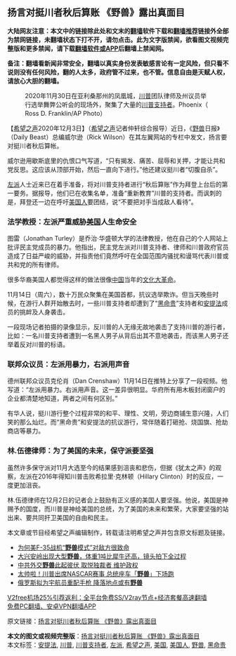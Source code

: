  <h2>扬言对挺川者秋后算账 《野兽》露出真面目</h2> <p class="notice"><b>大陆网友注意：本文中的链接除此处和文末的<a href="https://github.com/bannedbook/fanqiang" >翻墙</a>软件下载和<a href="https://github.com/killgcd/justmysocks/blob/master/README.md">翻墙推荐</a>链接外全部为禁网链接，未翻墙状态下打不开，请勿点击。此为文字版禁闻，欲看图文视频完整版和更多禁闻，请下载<a href="https://github.com/bannedbook/fanqiang">翻墙软件或APP</a>后翻墙上禁闻网。</p><p>备注：翻墙看新闻非常安全，翻墙以真实身份发表敏感言论有一定风险，但只看不说则没有任何风险，翻的人太多，政府管不过来，也不管。信息自由是天赋人权，请放心大胆的翻墙。</b></p>  <div class="entry"> <figure><figcaption>2020年11月30日在亚利桑那州的凤凰城，<a href="https://www.bannedbook.org/bnews/tag/%e5%b7%9d%e6%99%ae/" class="st_tag internal_tag" rel="tag" title="标签 川普 下的日志">川普</a>团队律师及州议员举行选举舞弊公听会的现场外，聚集了大量的<a href="https://www.bannedbook.org/bnews/tag/%E5%B7%9D%E6%99%AE%E6%94%AF%E6%8C%81%E8%80%85/" class="st_tag internal_tag" rel="tag" title="标签 川普支持者 下的日志">川普支持者</a>。Phoenix（ Ross D. Franklin/AP Photo）</figcaption></figure> <p>【<span class='wp_keywordlink_affiliate'><a href="https://www.soundofhope.org" title="希望之声" target="_blank">希望之声</a></span>2020年12月3日】（<a href="https://www.bannedbook.org/bnews/tag/%e5%b8%8c%e6%9c%9b%e4%b9%8b%e5%a3%b0/" class="st_tag internal_tag" rel="tag" title="标签 希望之声 下的日志">希望之声</a>记者仲轩综合报导）近日，《<a href="https://www.bannedbook.org/bnews/tag/%E9%87%8E%E5%85%BD/" class="st_tag internal_tag" rel="tag" title="标签 野兽 下的日志">野兽</a>日报》（Daily Beast）总编威尔逊（Rick Wilson）在其左翼网站的专栏中发文，扬言要对挺川者秋后算帐。</p> <p>威尔逊用歇斯底里的仇恨口气写道，“只有揭发、痛苦、屈辱和关押，才能让共和党反思。这应该从顶部开始，然后一直向下进行。”他还建议挺川者“切腹自杀”。</p> <p><a href="https://www.bannedbook.org/bnews/tag/%e5%b7%a6%e6%b4%be/" class="st_tag internal_tag" rel="tag" title="标签 左派 下的日志">左派</a>人士近来已在着手准备，将对川普支持者进行“秋后算账”作为拜登上台后的第一要务。据报导，他们已在收集名单，准备“重新教育”川普的支持者。而讽刺的是，拜登还一边在呼吁<a href="https://www.bannedbook.org/bnews/tag/%E7%BE%8E%E5%9B%BD%E4%BA%BA/" class="st_tag internal_tag" rel="tag" title="标签 美国人 下的日志">美国人</a>要团结，说“不要把对手当成敌人看待”。</p>  <h3>法学教授：左派严重威胁<a href="https://www.bannedbook.org/bnews/tag/%e7%be%8e%e5%9b%bd/" class="st_tag internal_tag" rel="tag" title="标签 美国 下的日志">美国</a>人生命安全</h3> <p>图雷（Jonathan Turley）是乔治·华盛顿大学的法律教授，他在自己的个人网站上批评民主党成员的暴力。他指出，民主党左派对川普支持者、律师和川普政府官员造成了日益严峻的威胁，并指责他们竟然呼吁在全国范围内骚扰和谩骂代表川普或共和党的所有律师。</p> <p>很多华裔美国人都觉得这样的做法很像<span class='wp_keywordlink_affiliate'><a href="https://www.bannedbook.org/" title="中国" target="_blank">中国</a></span>当年的<span class='wp_keywordlink'><a href="https://www.bannedbook.org/forum2/topic973.html" title="《文化大革命：历史真相和集体记忆》" target="_blank">文化大革命</a></span>。</p> <p>11月14日（周六），数十万民众聚集在美国首都，抗议选举欺诈。但当天晚些时候，在游行人群开始散去时，一些川普支持者却遭到了“<a href="https://www.bannedbook.org/bnews/tag/%e9%bb%91%e5%91%bd%e8%b4%b5/" class="st_tag internal_tag" rel="tag" title="标签 黑命贵 下的日志">黑命贵</a>”支持者和<a href="https://www.bannedbook.org/bnews/tag/%e5%ae%89%e6%8f%90%e6%b3%95/" class="st_tag internal_tag" rel="tag" title="标签 安提法 下的日志">安提法</a>成员的挑衅及人身袭击。</p>  <p>一段现场记者拍摄的录像显示，反川普的人无缘无故地袭击了支持川普的游行者，比如：一名川普支持者遭到一名黑人男子从背后出其不意地袭击，而该黑人男子还举着反对川普的标语。</p> <h3>联邦众议员：左派用暴力，右派用声音</h3> <p>德州联邦众议员克伦肖（Dan Crenshaw）11月14日在推特上分享了一段视频。他写道：“左派用暴力。右派用声音。这一差异很明显。华府所有用木板封闭窗户的企业都清楚地知道，两者之间有何区别。”</p> <p>有华人说，挺川游行整个过程非常的和平、理性、文明，旁边商铺生意兴隆，人们笑的那么灿烂。而“黑命贵”和安提法的抗议游行，常伴随着打砸抢、烧国旗、抢劫商店等暴力。</p>  <h3>林.伍德律师：为了美国的未来，保守派要坚强</h3> <p>虽然许多保守派对11月大选至今的结果感到沮丧和悲伤，但据《犹太之声》的观察，左派在2016年得知川普击败希拉里·克林顿（Hillary Clinton）时的反应，一度更加沮丧。</p> <p>林.伍德律师在12月2日的记者会上鼓励有正义感的美国人要坚强。他说，美国是神赐予的国度，而川普是神给美国的总统，为了美国的未来和繁荣，大家要坚强的站出来、要共同扞卫美国的自由和民主。</p> <p>本文章或节目经希望之声编辑制作，转载请注明希望之声并包含原文标题及链接。</p>  <ul class='op-related-articles' title='相关阅读'> <li><a href='https://www.bannedbook.org/bnews/cbnews/20200818/1381828.html' target='_blank'>为何美F-35战机“<b>野兽</b>模式”对敌方很致命</a></li> <li><a href='https://www.bannedbook.org/bnews/funmedia/20200706/1356454.html' target='_blank'>大兴安岭出现大型<b>野兽</b>，体重1吨比犀牛还高，镜头拍下全过程</a></li> <li><a href='https://www.bannedbook.org/bnews/worldnews/20200417/1314345.html' target='_blank'>中共外交<b>野兽</b>此起彼伏 取悦独裁者 维护政权</a></li> <li><a href='https://www.bannedbook.org/bnews/cnnews/20200218/1278689.html' target='_blank'>太帅啦！川普出席NASCAR赛事 总统座车「<b>野兽</b>」下场跑</a></li> <li><a href='https://www.bannedbook.org/bnews/lifebaike/20190923/1196414.html' target='_blank'>俄罗斯拟为宇航员重配手枪 降落地点或有<b>野兽</b></a></li> </ul> <p class="texttj"> <a href="https://www.bannedbook.org/forum23/topic22702.html" target="_blank">V2free机场25%引荐返利：全平台免费SS/V2ray节点+经济套餐高速翻墙</a><br/> <a href="https://github.com/bannedbook/fanqiang/wiki/%E7%A6%81%E9%97%BB%E7%BD%91%E5%AE%89%E5%8D%93%E7%BF%BB%E5%A2%99%E6%96%B0%E9%97%BBAPP" target="_blank">免费PC翻墙、安卓VPN翻墙APP</a></p><p>原文链接：<a class="src_link"  href="https://www.soundofhope.org/post/449791" target="_blank">扬言对挺川者秋后算账 《野兽》露出真面目</a></p><a name='sharetosocial'></a>       <div><b>本文的图文或视频完整版</b>：<a href='https://www.bannedbook.org/bnews/comments/20201204/1441683.html'>扬言对挺川者秋后算账 《野兽》露出真面目</a></div>  </div><!--END ENTRY--> <div class="postfooter"> <div>本文标签：<a href="https://www.bannedbook.org/bnews/tag/%e5%ae%89%e6%8f%90%e6%b3%95/" rel="tag">安提法</a>, <a href="https://www.bannedbook.org/bnews/tag/%e5%b7%9d%e6%99%ae/" rel="tag">川普</a>, <a href="https://www.bannedbook.org/bnews/tag/%E5%B7%9D%E6%99%AE%E6%94%AF%E6%8C%81%E8%80%85/" rel="tag">川普支持者</a>, <a href="https://www.bannedbook.org/bnews/tag/%e5%b7%a6%e6%b4%be/" rel="tag">左派</a>, <a href="https://www.bannedbook.org/bnews/tag/%e5%b8%8c%e6%9c%9b%e4%b9%8b%e5%a3%b0/" rel="tag">希望之声</a>, <a href="https://www.bannedbook.org/bnews/tag/%e7%be%8e%e5%9b%bd/" rel="tag">美国</a>, <a href="https://www.bannedbook.org/bnews/tag/%E7%BE%8E%E5%9B%BD%E4%BA%BA/" rel="tag">美国人</a>, <a href="https://www.bannedbook.org/bnews/tag/%E9%87%8E%E5%85%BD/" rel="tag">野兽</a>, <a href="https://www.bannedbook.org/bnews/tag/%e9%bb%91%e5%91%bd%e8%b4%b5/" rel="tag">黑命贵</a></div>  </div><!--END POSTFOOTER--> 